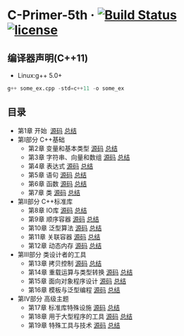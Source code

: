 # C-Primer-5th &middot; [![Build Status](https://travis-ci.org/xuyicpp/Cpp_Primer_5th.svg?branch=master)](https://travis-ci.org/xuyicpp/Cpp_Primer_5th) [![license](https://img.shields.io/github/license/mashape/apistatus.svg)](https://opensource.org/licenses/MIT)

## 编译器声明(C++11)
* Linux:g++ 5.0+
```python
g++ some_ex.cpp -std=c++11 -o some_ex
```

## 目录
- 第1章 开始  [源码](https://github.com/xuyicpp/Cpp_Primer_5th/tree/master/CH01) [总结](http://blog.csdn.net/xy_cpp/article/details/73511608)
- 第Ⅰ部分 C++基础
  - 第2章 变量和基本类型 [源码](https://github.com/xuyicpp/Cpp_Primer_5th/tree/master/CH02) [总结](http://blog.csdn.net/xy_cpp/article/details/73613234)
  - 第3章 字符串、向量和数组 [源码](https://github.com/xuyicpp/Cpp_Primer_5th/tree/master/CH03) [总结](http://blog.csdn.net/xy_cpp/article/details/73826784)
  - 第4章 表达式 [源码](https://github.com/xuyicpp/Cpp_Primer_5th/tree/master/CH04) [总结](http://blog.csdn.net/xy_cpp/article/details/73920792)
  - 第5章 语句 [源码](https://github.com/xuyicpp/Cpp_Primer_5th/tree/master/CH05) [总结](http://blog.csdn.net/xy_cpp/article/details/74177816)
  - 第6章 函数 [源码](https://github.com/xuyicpp/Cpp_Primer_5th/tree/master/CH06) [总结](http://blog.csdn.net/xy_cpp/article/details/74781751)
  - 第7章 类 [源码](https://github.com/xuyicpp/Cpp_Primer_5th/tree/master/CH07) [总结]()
- 第Ⅱ部分 C++标准库
  - 第8章 IO库 [源码](https://github.com/xuyicpp/Cpp_Primer_5th/tree/master/CH08) [总结]()
  - 第9章 顺序容器 [源码](https://github.com/xuyicpp/Cpp_Primer_5th/tree/master/CH09) [总结]()
  - 第10章 泛型算法 [源码](https://github.com/xuyicpp/Cpp_Primer_5th/tree/master/CH10) [总结]()
  - 第11章 关联容器 [源码](https://github.com/xuyicpp/Cpp_Primer_5th/tree/master/CH11) [总结]()
  - 第12章 动态内存 [源码](https://github.com/xuyicpp/Cpp_Primer_5th/tree/master/CH12) [总结]()
- 第Ⅲ部分 类设计者的工具
  - 第13章 拷贝控制 [源码](https://github.com/xuyicpp/Cpp_Primer_5th/tree/master/CH13) [总结]()
  - 第14章 重载运算与类型转换 [源码](https://github.com/xuyicpp/Cpp_Primer_5th/tree/master/CH14) [总结]()
  - 第15章 面向对象程序设计 [源码](https://github.com/xuyicpp/Cpp_Primer_5th/tree/master/CH15) [总结]()
  - 第16章 模板与泛型编程 [源码](https://github.com/xuyicpp/Cpp_Primer_5th/tree/master/CH16) [总结]()
- 第Ⅳ部分 高级主题
  - 第17章 标准库特殊设施 [源码](https://github.com/xuyicpp/Cpp_Primer_5th/tree/master/CH17) [总结]()
  - 第18章 用于大型程序的工具 [源码](https://github.com/xuyicpp/Cpp_Primer_5th/tree/master/CH18) [总结]()
  - 第19章 特殊工具与技术 [源码](https://github.com/xuyicpp/Cpp_Primer_5th/tree/master/CH19) [总结]()
